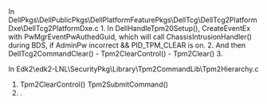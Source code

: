 
In DellPkgs\DellPublicPkgs\DellPlatformFeaturePkgs\DellTcg\DellTcg2PlatformDxe\DellTcg2PlatformDxe.c
	1. In DellHandleTpm20Setup(),
	   CreateEventEx with PwMgrEventPwAuthedGuid, 
	   which will call ChassisIntrusionHandler() during BDS, 
	   if AdminPw incorrect && PID_TPM_CLEAR is on.
	2. And then DellTcg2CommandClear()
	     - Tpm2ClearControl()
	     - Tpm2Clear()
	3. 
	   
In Edk2\edk2-LNL\SecurityPkg\Library\Tpm2CommandLib\Tpm2Hierarchy.c
1. Tpm2ClearControl()
     Tpm2SubmitCommand()
2. .